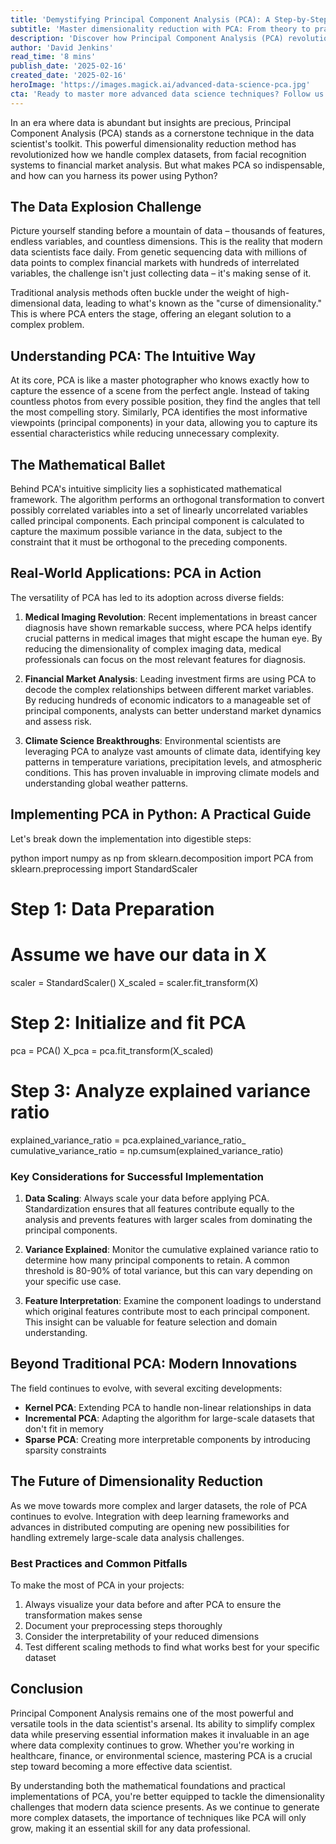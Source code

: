 ```yaml
---
title: 'Demystifying Principal Component Analysis (PCA): A Step-by-Step Guide with Python'
subtitle: 'Master dimensionality reduction with PCA: From theory to practical Python implementation'
description: 'Discover how Principal Component Analysis (PCA) revolutionizes data science by transforming complex datasets into manageable insights. Learn practical Python implementation, real-world applications, and best practices for this essential dimensionality reduction technique.'
author: 'David Jenkins'
read_time: '8 mins'
publish_date: '2025-02-16'
created_date: '2025-02-16'
heroImage: 'https://images.magick.ai/advanced-data-science-pca.jpg'
cta: 'Ready to master more advanced data science techniques? Follow us on LinkedIn for real-time updates, expert insights, and engaging discussions about the latest developments in AI and machine learning.'
---
```


In an era where data is abundant but insights are precious, Principal Component Analysis (PCA) stands as a cornerstone technique in the data scientist's toolkit. This powerful dimensionality reduction method has revolutionized how we handle complex datasets, from facial recognition systems to financial market analysis. But what makes PCA so indispensable, and how can you harness its power using Python?

## The Data Explosion Challenge

Picture yourself standing before a mountain of data – thousands of features, endless variables, and countless dimensions. This is the reality that modern data scientists face daily. From genetic sequencing data with millions of data points to complex financial markets with hundreds of interrelated variables, the challenge isn't just collecting data – it's making sense of it.

Traditional analysis methods often buckle under the weight of high-dimensional data, leading to what's known as the "curse of dimensionality." This is where PCA enters the stage, offering an elegant solution to a complex problem.

## Understanding PCA: The Intuitive Way

At its core, PCA is like a master photographer who knows exactly how to capture the essence of a scene from the perfect angle. Instead of taking countless photos from every possible position, they find the angles that tell the most compelling story. Similarly, PCA identifies the most informative viewpoints (principal components) in your data, allowing you to capture its essential characteristics while reducing unnecessary complexity.

## The Mathematical Ballet

Behind PCA's intuitive simplicity lies a sophisticated mathematical framework. The algorithm performs an orthogonal transformation to convert possibly correlated variables into a set of linearly uncorrelated variables called principal components. Each principal component is calculated to capture the maximum possible variance in the data, subject to the constraint that it must be orthogonal to the preceding components.

## Real-World Applications: PCA in Action

The versatility of PCA has led to its adoption across diverse fields:

1. **Medical Imaging Revolution**: Recent implementations in breast cancer diagnosis have shown remarkable success, where PCA helps identify crucial patterns in medical images that might escape the human eye. By reducing the dimensionality of complex imaging data, medical professionals can focus on the most relevant features for diagnosis.

2. **Financial Market Analysis**: Leading investment firms are using PCA to decode the complex relationships between different market variables. By reducing hundreds of economic indicators to a manageable set of principal components, analysts can better understand market dynamics and assess risk.

3. **Climate Science Breakthroughs**: Environmental scientists are leveraging PCA to analyze vast amounts of climate data, identifying key patterns in temperature variations, precipitation levels, and atmospheric conditions. This has proven invaluable in improving climate models and understanding global weather patterns.

## Implementing PCA in Python: A Practical Guide

Let's break down the implementation into digestible steps:

python
import numpy as np
from sklearn.decomposition import PCA
from sklearn.preprocessing import StandardScaler

# Step 1: Data Preparation
# Assume we have our data in X
scaler = StandardScaler()
X_scaled = scaler.fit_transform(X)

# Step 2: Initialize and fit PCA
pca = PCA()
X_pca = pca.fit_transform(X_scaled)

# Step 3: Analyze explained variance ratio
explained_variance_ratio = pca.explained_variance_ratio_
cumulative_variance_ratio = np.cumsum(explained_variance_ratio)


### Key Considerations for Successful Implementation

1. **Data Scaling**: Always scale your data before applying PCA. Standardization ensures that all features contribute equally to the analysis and prevents features with larger scales from dominating the principal components.

2. **Variance Explained**: Monitor the cumulative explained variance ratio to determine how many principal components to retain. A common threshold is 80-90% of total variance, but this can vary depending on your specific use case.

3. **Feature Interpretation**: Examine the component loadings to understand which original features contribute most to each principal component. This insight can be valuable for feature selection and domain understanding.

## Beyond Traditional PCA: Modern Innovations

The field continues to evolve, with several exciting developments:

- **Kernel PCA**: Extending PCA to handle non-linear relationships in data
- **Incremental PCA**: Adapting the algorithm for large-scale datasets that don't fit in memory
- **Sparse PCA**: Creating more interpretable components by introducing sparsity constraints

## The Future of Dimensionality Reduction

As we move towards more complex and larger datasets, the role of PCA continues to evolve. Integration with deep learning frameworks and advances in distributed computing are opening new possibilities for handling extremely large-scale data analysis challenges.

### Best Practices and Common Pitfalls

To make the most of PCA in your projects:

1. Always visualize your data before and after PCA to ensure the transformation makes sense
2. Document your preprocessing steps thoroughly
3. Consider the interpretability of your reduced dimensions
4. Test different scaling methods to find what works best for your specific dataset

## Conclusion

Principal Component Analysis remains one of the most powerful and versatile tools in the data scientist's arsenal. Its ability to simplify complex data while preserving essential information makes it invaluable in an age where data complexity continues to grow. Whether you're working in healthcare, finance, or environmental science, mastering PCA is a crucial step toward becoming a more effective data scientist.

By understanding both the mathematical foundations and practical implementations of PCA, you're better equipped to tackle the dimensionality challenges that modern data science presents. As we continue to generate more complex datasets, the importance of techniques like PCA will only grow, making it an essential skill for any data professional.